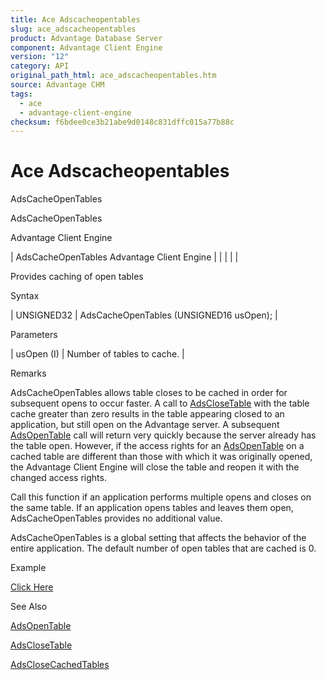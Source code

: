 ```yaml
---
title: Ace Adscacheopentables
slug: ace_adscacheopentables
product: Advantage Database Server
component: Advantage Client Engine
version: "12"
category: API
original_path_html: ace_adscacheopentables.htm
source: Advantage CHM
tags:
  - ace
  - advantage-client-engine
checksum: f6bdee0ce3b21abe9d0148c831dffc015a77b88c
---
```


# Ace Adscacheopentables

AdsCacheOpenTables

AdsCacheOpenTables

Advantage Client Engine

| AdsCacheOpenTables  Advantage Client Engine |  |  |  |  |

Provides caching of open tables

Syntax

| UNSIGNED32 | AdsCacheOpenTables (UNSIGNED16 usOpen); |

Parameters

| usOpen (I) | Number of tables to cache. |

Remarks

AdsCacheOpenTables allows table closes to be cached in order for subsequent opens to occur faster. A call to [AdsCloseTable](ace_adsclosetable.md) with the table cache greater than zero results in the table appearing closed to an application, but still open on the Advantage server. A subsequent [AdsOpenTable](ace_adsopentable.md) call will return very quickly because the server already has the table open. However, if the access rights for an [AdsOpenTable](ace_adsopentable.md) on a cached table are different than those with which it was originally opened, the Advantage Client Engine will close the table and reopen it with the changed access rights.

Call this function if an application performs multiple opens and closes on the same table. If an application opens tables and leaves them open, AdsCacheOpenTables provides no additional value.

AdsCacheOpenTables is a global setting that affects the behavior of the entire application. The default number of open tables that are cached is 0.

Example

[Click Here](ace_examples.md#adscacheopentablesexample)

See Also

[AdsOpenTable](ace_adsopentable.md)

[AdsCloseTable](ace_adsclosetable.md)

[AdsCloseCachedTables](ace_adsclosecachedtables.md)
